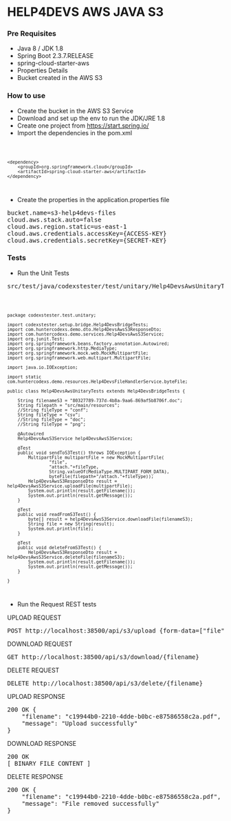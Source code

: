 # HELP4DEVS AWS JAVA S3

### Pre Requisites

- Java 8 / JDK 1.8
- Spring Boot 2.3.7.RELEASE
- spring-cloud-starter-aws
- Properties Details
- Bucket created in the AWS S3

### How to use

- Create the bucket in the AWS S3 Service
- Download and set up the env to run the JDK/JRE 1.8
- Create one project from https://start.spring.io/
- Import the dependencies in the pom.xml

<code>

    <dependency>
        <groupId>org.springframework.cloud</groupId>
        <artifactId>spring-cloud-starter-aws</artifactId>
    </dependency>

</code>

- Create the properties in the application.properties file

<pre>
bucket.name=s3-help4devs-files
cloud.aws.stack.auto=false
cloud.aws.region.static=us-east-1
cloud.aws.credentials.accessKey={ACCESS-KEY}
cloud.aws.credentials.secretKey={SECRET-KEY}
</pre>

### Tests

- Run the Unit Tests

<pre>
src/test/java/codexstester/test/unitary/Help4DevsAwsUnitaryTests.java
</pre>

<code>

    package codexstester.test.unitary;
    
    import codexstester.setup.bridge.Help4DevsBridgeTests;
    import com.huntercodexs.demo.dto.Help4DevsAwsS3ResponseDto;
    import com.huntercodexs.demo.services.Help4DevsAwsS3Service;
    import org.junit.Test;
    import org.springframework.beans.factory.annotation.Autowired;
    import org.springframework.http.MediaType;
    import org.springframework.mock.web.MockMultipartFile;
    import org.springframework.web.multipart.MultipartFile;
    
    import java.io.IOException;
    
    import static com.huntercodexs.demo.resources.Help4DevsFileHandlerService.byteFile;
    
    public class Help4DevsAwsUnitaryTests extends Help4DevsBridgeTests {
    
        String filenameS3 = "80327789-737d-4b8a-9aa6-869af5b8706f.doc";
        String filepath = "src/main/resources";
        //String fileType = "conf";
        String fileType = "csv";
        //String fileType = "doc";
        //String fileType = "png";
    
        @Autowired
        Help4DevsAwsS3Service help4DevsAwsS3Service;
    
        @Test
        public void sendToS3Test() throws IOException {
            MultipartFile multipartFile = new MockMultipartFile(
                    "file",
                    "attach."+fileType,
                    String.valueOf(MediaType.MULTIPART_FORM_DATA),
                    byteFile(filepath+"/attach."+fileType));
            Help4DevsAwsS3ResponseDto result = help4DevsAwsS3Service.uploadFile(multipartFile);
            System.out.println(result.getFilename());
            System.out.println(result.getMessage());
        }
    
        @Test
        public void readFromS3Test() {
            byte[] result = help4DevsAwsS3Service.downloadFile(filenameS3);
            String file = new String(result);
            System.out.println(file);
        }
    
        @Test
        public void deleteFromS3Test() {
            Help4DevsAwsS3ResponseDto result = help4DevsAwsS3Service.deleteFile(filenameS3);
            System.out.println(result.getFilename());
            System.out.println(result.getMessage());
        }
    
    }

</code>

- Run the Request REST tests

UPLOAD REQUEST

<pre>
POST http://localhost:38500/api/s3/upload {form-data=["file": "{FILE}"]}
</pre>

DOWNLOAD REQUEST

<pre>
GET http://localhost:38500/api/s3/download/{filename}
</pre>

DELETE REQUEST

<pre>
DELETE http://localhost:38500/api/s3/delete/{filename}
</pre>

UPLOAD RESPONSE

<pre>
200 OK {
    "filename": "c19944b0-2210-4dde-b0bc-e87586558c2a.pdf",
    "message": "Upload successfully"
}
</pre>

DOWNLOAD RESPONSE

<pre>
200 OK 
[ BINARY FILE CONTENT ]
</pre>

DELETE RESPONSE
<pre>
200 OK {
    "filename": "c19944b0-2210-4dde-b0bc-e87586558c2a.pdf",
    "message": "File removed successfully"
}
</pre>


